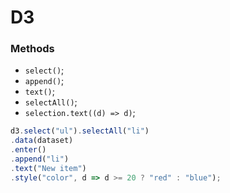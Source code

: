 # D3

### Methods

+ `select()`;
+ `append()`;
+ `text()`;
+ `selectAll()`;
+ `selection.text((d) => d)`;

```js
d3.select("ul").selectAll("li")
.data(dataset)
.enter()
.append("li")
.text("New item")
.style("color", d => d >= 20 ? "red" : "blue");
```


